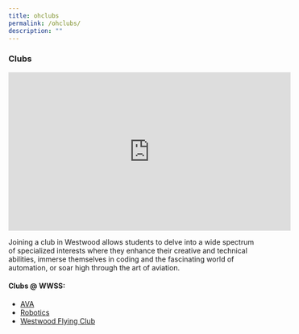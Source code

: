 ```yaml
---
title: ohclubs
permalink: /ohclubs/
description: ""
---
```

### Clubs 
<iframe allowfullscreen="" allow="accelerometer; autoplay; clipboard-write; encrypted-media; gyroscope; picture-in-picture; web-share" frameborder="0" title="YouTube video player" src="https://www.youtube.com/embed/jSBDDeZEaw0?si=X1E3GHt9S6xLL0S6" height="315" width="560"></iframe>

Joining a club in Westwood allows students to delve into a wide spectrum of specialized interests where they enhance their creative and technical abilities, immerse themselves in coding and the fascinating world of automation, or soar high through the art of aviation.

#### Clubs @ WWSS:
* [AVA](/cca/clubs/ava/)
* [Robotics](/cca/clubs/robotics/)
* [Westwood Flying Club](/cca/clubs/westwood-flying-club/)